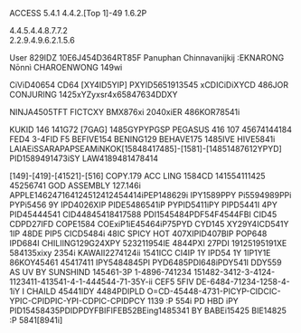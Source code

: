 ACCESS 5.4.1 4.4.2.[Top 1]-49 1.6.2P

4.4.5.4.4.8.7.7.2  
2.2.9.4.9.6.2.1.5.6

User 829IDZ 10E6J454D364RT85F
Panuphan Chinnavanijkij
:EKNARONG Nōnnì CHAROENWONG 149wi
 
CiViD40654 CD64
[XY4ID5YIP] PXYID5651913545
xCDICiDiXYCD 486JOR CONJURING 1425xYZyxsr4x65847634DDXY

NINJA4505TFT FICTCXY BMX876xi 2040xiER 486KOR78541i

KUKID 146 141G72 [7GAG] 1485GYPYPGSP 
PEGASUS 416 107 45674144184 FED4 3-4FID F5 BEFIVE154 BENING129 BEHAVE175 1485IVE HIVE5841i 
LAIAEiSSARAPAPSEAMiNKOK[15848417485]-[1581]-[14851487612YPYD] PID1589491473iSY LAW4189481478414

[149]-[419]-[41521]-[516] COPY.179 ACC LING 1584CD 141554111425
45256741 GOD ASSEMBLY 127.146i APPLE146247164124512412454414iPEP148629i 
IPY1589PPY Pi5594989PPi PYPi5456 9Y IPD4026XIP PIDE5486541iP PYPID5411iPY 
PIPD5441I 4PY PID45444541 CID44845418417588 PDI1545484PDF54F4544FBI 
CID45 CDPD27IFD COPE1584 COExiP1iE45464iP75PYD CYD145 XY29Y4ICD541Y 
1IP 48DE PIP5 CICD5484i 48IC SPICY HOT 407XIPID407BIP POP648 IPD684I 
CHILIING129G24XPY 523211954IE 4844PXI 27PDI 19125195191XE 584135xixy 2354i 
KAWAII2274124ii 1541ICC CI4IP 1Y IPD54 1Y 1IP1Y1E 86KOY45461 45417411 
IPY5484845PI PYD6485PDI648iPDY541I DDY559 AS UV BY SUNSHIND 145461-3P 
1-4896-741234 151482-3412-3-4124-1123411-413541-4-1-444544-71-35Y-ii 
CEF5 5FIV DE-6484-71234-1258-4-1iY I CHAILD 45441IDY 4484PDIPLD O=CD-45448-4731-PICYP-CIDCIC-YPIC-CPIDPIC-YPI-CDPIC-CPIDPCY 1139 :P 554i 
PD HBD iPY PID15458435PDIDPDYFBIFIFEB52BEing1485341 BY BABEi15425 BIE14825 :P 5841[8941i]
